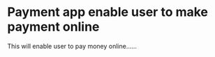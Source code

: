 # Payment app enable user to make payment online

This will enable user to pay money online......





